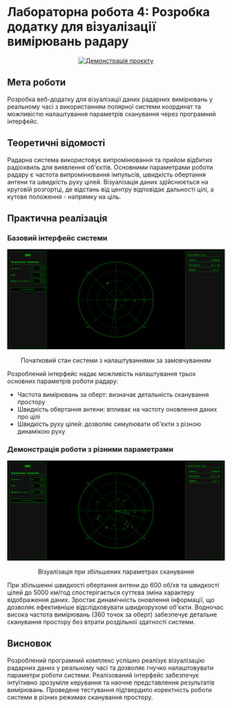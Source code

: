 # Лабораторна робота 4: Розробка додатку для візуалізації вимірювань радару

<p align="center">
 <a href="https://codepen.io/ArtemGetman/full/EaYPPbM" target="_blank">
   <img src="https://img.shields.io/badge/Онлайн_демонстрація-4B0082?style=for-the-badge" alt="Демонстрація проєкту">
 </a>
</p>

## Мета роботи
Розробка веб-додатку для візуалізації даних радарних вимірювань у реальному часі з використанням полярної системи координат та можливістю налаштування параметрів сканування через програмний інтерфейс.

## Теоретичні відомості
Радарна система використовує випромінювання та прийом відбитих радіохвиль для виявлення об'єктів. Основними параметрами роботи радару є частота випромінювання імпульсів, швидкість обертання антени та швидкість руху цілей. Візуалізація даних здійснюється на круговій розгортці, де відстань від центру відповідає дальності цілі, а кутове положення - напрямку на ціль.

## Практична реалізація

### Базовий інтерфейс системи

<p align="center">
 <img src="Screenshots/1.PNG" alt="1"/>
</p>
<p align="center">Початковий стан системи з налаштуваннями за замовчуванням</p>

Розроблений інтерфейс надає можливість налаштування трьох основних параметрів роботи радару:
- Частота вимірювань за оберт: визначає детальність сканування простору
- Швидкість обертання антени: впливає на частоту оновлення даних про цілі
- Швидкість руху цілей: дозволяє симулювати об'єкти з різною динамікою руху

### Демонстрація роботи з різними параметрами

<p align="center">
 <img src="Screenshots/2.PNG" alt="2"/>
</p>
<p align="center">Візуалізація при збільшених параметрах сканування</p>

При збільшенні швидкості обертання антени до 600 об/хв та швидкості цілей до 5000 км/год спостерігається суттєва зміна характеру відображення даних. Зростає динамічність оновлення інформації, що дозволяє ефективніше відслідковувати швидкорухомі об'єкти. Водночас висока частота вимірювань (360 точок за оберт) забезпечує детальне сканування простору без втрати роздільної здатності системи.

## Висновок
Розроблений програмний комплекс успішно реалізує візуалізацію радарних даних у реальному часі та дозволяє гнучко налаштовувати параметри роботи системи. Реалізований інтерфейс забезпечує інтуїтивно зрозуміле керування та наочне представлення результатів вимірювань. Проведене тестування підтвердило коректність роботи системи в різних режимах сканування простору.
